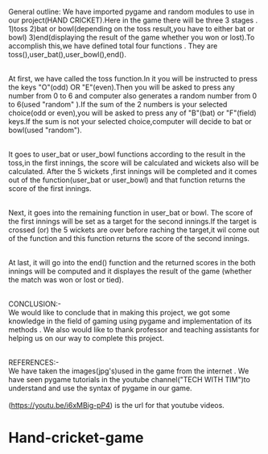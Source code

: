 General outline:
	We have imported pygame and random modules to use in our project(HAND CRICKET).Here in the game there will be three 3 stages . 1)toss 2)bat or bowl(depending on the toss result,you have to either bat or bowl) 3)end(displaying the result of the game whether you won or lost).To accomplish this,we have defined total four functions . They are toss(),user_bat(),user_bowl(),end().<br/><br/>

At first, we have called the toss function.In it you will be instructed to press the keys "O"(odd) OR "E"(even).Then you will be asked to press any number from 0 to 6 and computer also generates a random number from 0 to 6(used "random" ).If the sum of the 2 numbers is your selected choice(odd or even),you will be asked to press any of "B"(bat) or "F"(field) keys.If the sum is not your selected choice,computer will decide to bat or bowl(used "random").<br/><br/>
  
It goes to user_bat or user_bowl functions according to the result in the toss,in the first innings, the score will be calculated and wickets also will be calculated. After the 5 wickets ,first innings will be completed and it comes out of the function(user_bat or user_bowl) and that function returns the score of the first innings.<br/><br/>

 Next, it goes into the remaining function in user_bat or bowl. The score of the first innings will be set as a target for the second innings.If the target is crossed (or) the 5 wickets are over before raching the target,it wil come out of the function and this function returns the score of the second innings.<br/><br/>

 At last, it will go into the end() function and the returned scores in the both innings will be computed and it displayes the result of the game (whether the match was won or lost or tied).  <br/><br/>


CONCLUSION:-<br/>
	We would like to conclude that in making this project, we got some knowledge in the field of gaming using pygame and implementation of its methods . We also would like to thank professor and teaching assistants for helping us on our way to complete this project.<br/><br/>

REFERENCES:-<br/>
   We have taken the images(jpg's)used in the game from the internet . We have seen pygame tutorials in the youtube channel("TECH WITH TIM")to understand and use the syntax of pygame in our game.<br/><br/>
   (https://youtu.be/i6xMBig-pP4) is the url for that youtube videos.<br/>
# Hand-cricket-game
